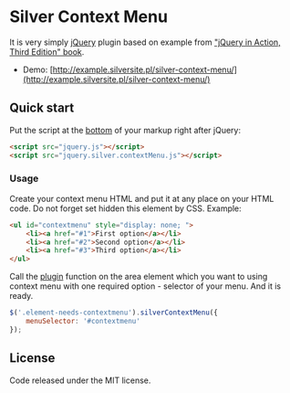 # Silver Context Menu

It is very simply [jQuery](https://jquery.com/) plugin based on example from ["jQuery in Action, Third Edition" book](http://manning.com/books/jquery-in-action-third-edition).

* Demo: [http://example.silversite.pl/silver-context-menu/](http://example.silversite.pl/silver-context-menu/)

## Quick start

Put the script at the [bottom](https://developer.yahoo.com/performance/rules.html#js_bottom) of your markup right after jQuery:

```html
<script src="jquery.js"></script>
<script src="jquery.silver.contextMenu.js"></script>
```

### Usage

Create your context menu HTML and put it at any place on your HTML code. Do not forget set hidden this element by CSS. Example:

```html
<ul id="contextmenu" style="display: none; ">
    <li><a href="#1">First option</a></li>
    <li><a href="#2">Second option</a></li>
    <li><a href="#3">Third option</a></li>
</ul>
```

Call the [plugin](https://learn.jquery.com/plugins/) function on the area element which you want to using context menu with one required option - selector of your menu. And it is ready.

```javascript
$('.element-needs-contextmenu').silverContextMenu({
    menuSelector: '#contextmenu'
});
```

## License

Code released under the MIT license.
